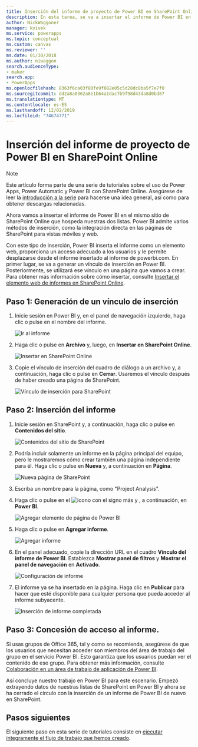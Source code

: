 ```yaml
---
title: Inserción del informe de proyecto de Power BI en SharePoint Online | Microsoft Docs
description: En esta tarea, se va a insertar el informe de Power BI en el mismo sitio de SharePoint Online que hospeda nuestras dos listas.
author: NickWaggoner
manager: kvivek
ms.service: powerapps
ms.topic: conceptual
ms.custom: canvas
ms.reviewer: ''
ms.date: 01/30/2018
ms.author: niwaggon
search.audienceType:
- maker
search.app:
- PowerApps
ms.openlocfilehash: 8363f6ca03f80fe9f082e05c5d28dc8ba5f7e7f0
ms.sourcegitcommit: dd2a8a0362a8e1b64a1dac7b9f98d43da8d0bd87
ms.translationtype: MT
ms.contentlocale: es-ES
ms.lasthandoff: 12/02/2019
ms.locfileid: "74674771"
---
```

# <a name="embed-the-power-bi-project-report-in-sharepoint-online"></a>Inserción del informe de proyecto de Power BI en SharePoint Online
> [!NOTE]
> Este artículo forma parte de una serie de tutoriales sobre el uso de Power Apps, Power Automatic y Power BI con SharePoint Online. Asegúrese de leer la [introducción a la serie](sharepoint-scenario-intro.md) para hacerse una idea general, así como para obtener descargas relacionadas.

Ahora vamos a insertar el informe de Power BI en el mismo sitio de SharePoint Online que hospeda nuestras dos listas. Power BI admite varios métodos de inserción, como la integración directa en las páginas de SharePoint para vistas móviles y web.

Con este tipo de inserción, Power BI inserta el informe como un elemento web, proporciona un acceso adecuado a los usuarios y le permite desplazarse desde el informe insertado al informe de powerbi.com. En primer lugar, se va a generar un vínculo de inserción en Power BI. Posteriormente, se utilizará ese vínculo en una página que vamos a crear. Para obtener más información sobre cómo insertar, consulte [Insertar el elemento web de informes en SharePoint Online](https://docs.microsoft.com/power-bi/service-embed-report-spo).

## <a name="step-1-generate-an-embed-link"></a>Paso 1: Generación de un vínculo de inserción
1. Inicie sesión en Power BI y, en el panel de navegación izquierdo, haga clic o pulse en el nombre del informe.
   
    ![Ir al informe](./media/sharepoint-scenario-embed-report/08-01-01-reports.png)
2. Haga clic o pulse en **Archivo** y, luego, en **Insertar en SharePoint Online**.
   
    ![Insertar en SharePoint Online](./media/sharepoint-scenario-embed-report/08-01-02-embed-spo.png)
3. Copie el vínculo de inserción del cuadro de diálogo a un archivo y, a continuación, haga clic o pulse en **Cerrar**. Usaremos el vínculo después de haber creado una página de SharePoint.
   
    ![Vínculo de inserción para SharePoint](./media/sharepoint-scenario-embed-report/08-01-03-embed-url.png)

## <a name="step-2-embed-the-report"></a>Paso 2: Inserción del informe
1. Inicie sesión en SharePoint y, a continuación, haga clic o pulse en **Contenidos del sitio**.
   
    ![Contenidos del sitio de SharePoint](./media/sharepoint-scenario-embed-report/08-01-04-site-contents.png)
2. Podría incluir solamente un informe en la página principal del equipo, pero le mostraremos cómo crear también una página independiente para él. Haga clic o pulse en **Nueva** y, a continuación en **Página**.
   
    ![Nueva página de SharePoint](./media/sharepoint-scenario-embed-report/08-01-05-new-page.png)
3. Escriba un nombre para la página, como "Project Analysis".
4. Haga clic o pulse en el ![icono con el signo más](./media/sharepoint-scenario-embed-report/icon-plus.png) y , a continuación, en **Power BI**.
   
    ![Agregar elemento de página de Power BI](./media/sharepoint-scenario-embed-report/08-01-06-add-page-part.png)
5. Haga clic o pulse en **Agregar informe**.
   
    ![Agregar informe](./media/sharepoint-scenario-embed-report/08-01-07-add-report.png)
6. En el panel adecuado, copie la dirección URL en el cuadro **Vínculo del informe de Power BI**. Establezca **Mostrar panel de filtros** y **Mostrar el panel de navegación** en **Activado**.
   
    ![Configuración de informe](./media/sharepoint-scenario-embed-report/08-01-08-report-settings.png)
7. El informe ya se ha insertado en la página. Haga clic en **Publicar** para hacer que esté disponible para cualquier persona que pueda acceder al informe subyacente.
   
    ![Inserción de informe completada](./media/sharepoint-scenario-embed-report/08-01-09-report-complete.png)

## <a name="step-3-grant-access-to-the-report"></a>Paso 3: Concesión de acceso al informe.
Si usas grupos de Office 365, tal y como se recomienda, asegúrese de que los usuarios que necesitan acceder son miembros del área de trabajo del grupo en el servicio Power BI. Esto garantiza que los usuarios puedan ver el contenido de ese grupo. Para obtener más información, consulte [Colaboración en un área de trabajo de aplicación de Power BI](https://docs.microsoft.com/power-bi/service-collaborate-power-bi-workspace).

Así concluye nuestro trabajo en Power BI para este escenario. Empezó extrayendo datos de nuestras listas de SharePoint en Power BI y ahora se ha cerrado el círculo con la inserción de un informe de Power BI de nuevo en SharePoint.

## <a name="next-steps"></a>Pasos siguientes
El siguiente paso en esta serie de tutoriales consiste en [ejecutar íntegramente el flujo de trabajo que hemos creado](sharepoint-scenario-summary.md).

